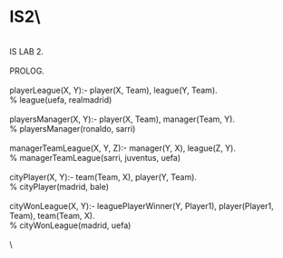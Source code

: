 # IS2\
\
IS LAB 2.\
\
PROLOG.\
\
playerLeague(X, Y):- player(X, Team), league(Y, Team).  \
% league(uefa, realmadrid)\
\
playersManager(X, Y):- player(X, Team), manager(Team, Y).\
% playersManager(ronaldo, sarri)\
\
managerTeamLeague(X, Y, Z):- manager(Y, X), league(Z, Y).\
% managerTeamLeague(sarri, juventus, uefa)\
\
cityPlayer(X, Y):- team(Team, X), player(Y, Team).\
% cityPlayer(madrid, bale)\
\
cityWonLeague(X, Y):- leaguePlayerWinner(Y, Player1), player(Player1, Team), team(Team, X).\
% cityWonLeague(madrid, uefa)\
\
\
